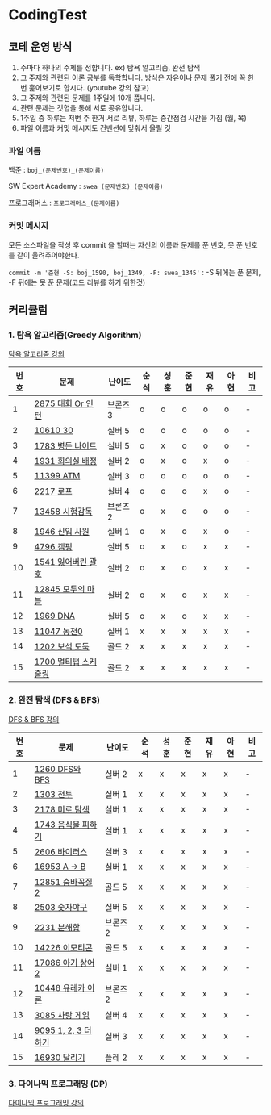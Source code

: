 # CodingTest

## 코테 운영 방식
1. 주마다 하나의 주제를 정합니다. ex) 탐욕 알고리즘, 완전 탐색
2. 그 주제와 관련된 이론 공부를 독학합니다. 방식은 자유이나 문제 풀기 전에 꼭 한 번 훑어보기로 합시다.
(youtube 강의 참고)
3. 그 주제와 관련된 문제를 1주일에 10개 풉니다.
4. 관련 문제는 깃헙을 통해 서로 공유합니다.
5. 1주일 중 하루는 저번 주 한거 서로 리뷰, 하루는 중간점검 시간을 가짐 (월, 목)
6. 파일 이름과 커밋 메시지도 컨벤션에 맞춰서 올릴 것


### 파일 이름

백준 : `boj_(문제번호)_(문제이름)` 

SW Expert Academy : `swea_(문제번호)_(문제이름)`

프로그래머스 : `프로그래머스_(문제이름)`


### 커밋 메시지

모든 소스파일을 작성 후 commit 을 할때는 자신의 이름과 문제를 푼 번호, 못 푼 번호를 같이 올려주어야한다.

`commit -m '준현 -S: boj_1590, boj_1349, -F: swea_1345'` : -S 뒤에는 푼 문제, -F 뒤에는 못 푼 문제(코드 리뷰를 하기 위한것)



## 커리큘럼

### 1. 탐욕 알고리즘(Greedy Algorithm)

[탐욕 알고리즘 강의](https://youtu.be/2zjoKjt97vQ)


|번호|문제|난이도|순석|성훈|준현|재유|아현|비고|
|---|---|---|---|---|---|---|---|---|
|1|[2875 대회 Or 인턴](https://www.acmicpc.net/problem/2875)|브론즈 3|o|o|o|o|o|-|
|2|[10610 30](https://www.acmicpc.net/problem/10610)|실버 5|o|o|o|o|o|-|
|3|[1783 병든 나이트](https://www.acmicpc.net/problem/1783)|실버 5|o|x|o|o|o|-|
|4|[1931 회의실 배정](https://www.acmicpc.net/problem/1931)|실버 2|o|x|o|x|o|-|
|5|[11399 ATM](https://www.acmicpc.net/problem/11399)|실버 3|o|o|o|o|o|-|
|6|[2217 로프](https://www.acmicpc.net/problem/2217)|실버 4|o|o|o|x|o|-|
|7|[13458 시험감독](https://www.acmicpc.net/problem/13458)|브론즈 2|o|x|o|o|o|-|
|8|[1946 신입 사원](https://www.acmicpc.net/problem/1946)|실버 1|o|x|o|x|o|-|
|9|[4796 캠핑](https://www.acmicpc.net/problem/4796)|실버 5|o|x|o|x|x|-|
|10|[1541 잃어버린 괄호](https://www.acmicpc.net/problem/1541)|실버 2|o|x|o|x|x|-|
|11|[12845 모두의 마블](https://www.acmicpc.net/problem/12845)|실버 2|o|x|o|x|x|-|
|12|[1969 DNA](https://www.acmicpc.net/problem/1969)|실버 5|o|x|o|x|x|-|
|13|[11047 동전0](https://www.acmicpc.net/problem/11047)|실버 1|x|x|x|x|x|-|
|14|[1202 보석 도둑](https://www.acmicpc.net/problem/1202)|골드 2|x|x|x|x|x|-|
|15|[1700 멀티탭 스케줄링](https://www.acmicpc.net/problem/1700)|골드 2|x|x|x|x|x|-|


### 2. 완전 탐색 (DFS & BFS)

[DFS & BFS 강의](https://youtu.be/7C9RgOcvkvo)

| 번호 | 문제                                                        | 난이도   | 순석 | 성훈 | 준현 | 재유 | 아현 | 비고 |
| ---- | ----------------------------------------------------------- | -------- | ---- | ---- | ---- | ---- | ---- | ---- |
| 1    | [1260 DFS와 BFS](https://www.acmicpc.net/problem/1260)      | 실버 2   | x    | x    | x    | x    | x    | -    |
| 2    | [1303 전투](https://www.acmicpc.net/problem/1303)           | 실버 1   | x    | x    | x    | x    | x    | -    |
| 3    | [2178 미로 탐색](https://www.acmicpc.net/problem/2178)      | 실버 1   | x    | x    | x    | x    | x    | -    |
| 4    | [1743 음식물 피하기](https://www.acmicpc.net/problem/1743)  | 실버 1   | x    | x    | x    | x    | x    | -    |
| 5    | [2606 바이러스](https://www.acmicpc.net/problem/2606)       | 실버 3   | x    | x    | x    | x    | x    | -    |
| 6    | [16953 A -> B](https://www.acmicpc.net/problem/16953)       | 실버 1   | x    | x    | x    | x    | x    | -    |
| 7    | [12851 숨바꼭질 2](https://www.acmicpc.net/problem/12851)   | 골드 5   | x    | x    | x    | x    | x    | -    |
| 8    | [2503 숫자야구](https://www.acmicpc.net/problem/2503)       | 실버 5   | x    | x    | x    | x    | x    | -    |
| 9    | [2231 분해합](https://www.acmicpc.net/problem/2231)         | 브론즈 2 | x    | x    | x    | x    | x    | -    |
| 10   | [14226 이모티콘](https://www.acmicpc.net/problem/14226)     | 골드 5   | x    | x    | x    | x    | x    | -    |
| 11   | [17086 아기 상어2](https://www.acmicpc.net/problem/17086)   | 실버 1   | x    | x    | x    | x    | x    | -    |
| 12   | [10448 유레카 이론](https://www.acmicpc.net/problem/10448)  | 브론즈 2 | x    | x    | x    | x    | x    | -    |
| 13   | [3085 사탕 게임](https://www.acmicpc.net/problem/3085)      | 실버 4   | x    | x    | x    | x    | x    | -    |
| 14   | [9095 1, 2, 3 더하기](https://www.acmicpc.net/problem/9095) | 실버 3   | x    | x    | x    | x    | x    | -    |
| 15   | [16930 달리기](https://www.acmicpc.net/problem/16930)       | 플레 2   | x    | x    | x    | x    | x    | -    |

### 3. 다이나믹 프로그래밍 (DP)

[다이나믹 프로그래밍 강의](https://youtu.be/5Lu34WIx2Us)